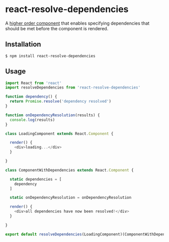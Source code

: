 # react-resolve-dependencies

A [higher order component](https://medium.com/@franleplant/react-higher-order-components-in-depth-cf9032ee6c3e#.4osqw2gnf) that enables specifying dependencies that should be met before the component is rendered.

## Installation

    $ npm install react-resolve-dependencies

## Usage

```javascript
import React from 'react'
import resolveDependencies from 'react-resolve-dependencies'

function dependency() {
  return Promise.resolve('dependency resolved')
}

function onDependencyResolution(results) {
  console.log(results)
}

class LoadingComponent extends React.Component {

  render() {
    <div>loading...</div>
  }

}

class ComponentWithDependencies extends React.Component {

  static dependencies = [
    dependency
  ]

  static onDependencyResolution = onDependencyResolution

  render() {
    <div>all dependencies have now been resolved!</div>
  }

}

export default resolveDependencies(LoadingComponent)(ComponentWithDependencies)

```